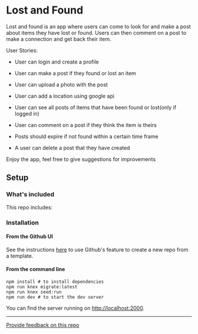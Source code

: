 # Lost and Found

Lost and found is an app where users can come to look for and make a post about items they have lost or found. Users can then comment on a post to make a connection and get back their item.

User Stories:

- User can login and create a profile
- User can make a post if they found or lost an item
- User can upload a photo with the post
- User can add a location using google api

- User can see all posts of items that have been found or lost(only if logged in)
- User can comment on a post if they think the item is theirs

- Posts should expire if not found within a certain time frame
- A user can delete a post that they have created


Enjoy the app, feel free to give suggestions for improvements
## Setup

### What's included

This repo includes:


### Installation

#### **From the Github UI**

See the instructions [here](https://docs.github.com/en/free-pro-team@latest/github/creating-cloning-and-archiving-repositories/creating-a-repository-from-a-template) to use Github's feature to create a new repo from a template.

#### **From the command line**

```
npm install # to install dependencies
npm run knex migrate:latest
npm run knex seed:run
npm run dev # to start the dev server
```

You can find the server running on [http://localhost:2000](http://localhost:2000).

---
[Provide feedback on this repo](https://docs.google.com/forms/d/e/1FAIpQLSfw4FGdWkLwMLlUaNQ8FtP2CTJdGDUv6Xoxrh19zIrJSkvT4Q/viewform?usp=pp_url&entry.1958421517=boilerplate-fullstack)


